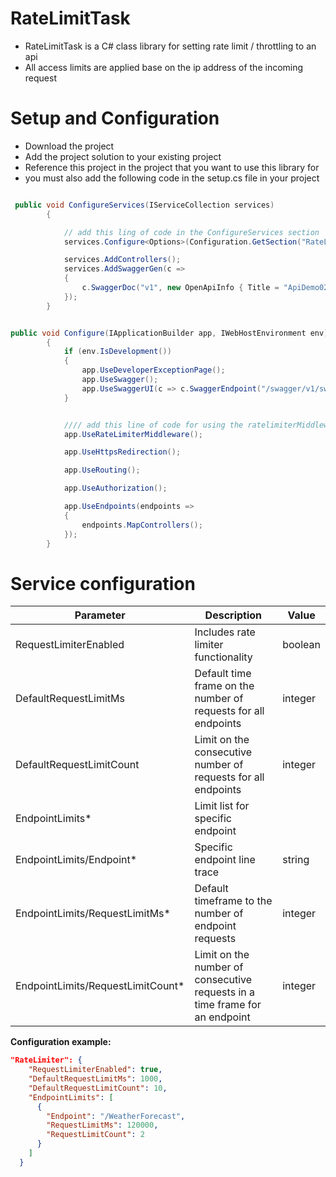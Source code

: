 # RateLimitTask

- RateLimitTask is a C# class library for setting rate limit / throttling to an api
- All access limits are applied base on the ip address of the incoming request

# Setup and Configuration

- Download the project
- Add the project solution to your existing project
- Reference this project in the project that you want to use this library for
- you must also add the following code in the setup.cs file in your project 
```cs

 public void ConfigureServices(IServiceCollection services)
        {

            // add this ling of code in the ConfigureServices section
            services.Configure<Options>(Configuration.GetSection("RateLimiter"));

            services.AddControllers();
            services.AddSwaggerGen(c =>
            {
                c.SwaggerDoc("v1", new OpenApiInfo { Title = "ApiDemo02", Version = "v1" });
            });
        }

```

```cs

public void Configure(IApplicationBuilder app, IWebHostEnvironment env)
        {
            if (env.IsDevelopment())
            {
                app.UseDeveloperExceptionPage();
                app.UseSwagger();
                app.UseSwaggerUI(c => c.SwaggerEndpoint("/swagger/v1/swagger.json", "ApiDemo02 v1"));
            }


            //// add this line of code for using the ratelimiterMiddleware before any of the other middlewares **it must be the first
            app.UseRateLimiterMiddleware();

            app.UseHttpsRedirection();

            app.UseRouting();

            app.UseAuthorization();

            app.UseEndpoints(endpoints =>
            {
                endpoints.MapControllers();
            });
        }

```

# Service configuration

|Parameter|	Description|	Value|
|---------| -----------|----------|
|RequestLimiterEnabled|	Includes rate limiter functionality|	boolean|
|DefaultRequestLimitMs| Default time frame on the number of requests for all endpoints|integer|
|DefaultRequestLimitCount|Limit on the consecutive number of requests for all endpoints|integer|	
| EndpointLimits*|	Limit list for specific endpoint |	
EndpointLimits/Endpoint*|	Specific endpoint line trace|	string
EndpointLimits/RequestLimitMs*|	Default timeframe to the number of endpoint requests| integer|
EndpointLimits/RequestLimitCount*|Limit on the number of consecutive requests in a time frame for an endpoint | integer|

  
**Configuration example:**

```json
"RateLimiter": {
    "RequestLimiterEnabled": true,
    "DefaultRequestLimitMs": 1000,
    "DefaultRequestLimitCount": 10,
    "EndpointLimits": [
      {
        "Endpoint": "/WeatherForecast",
        "RequestLimitMs": 120000,
        "RequestLimitCount": 2
      }
    ]
  }
```




